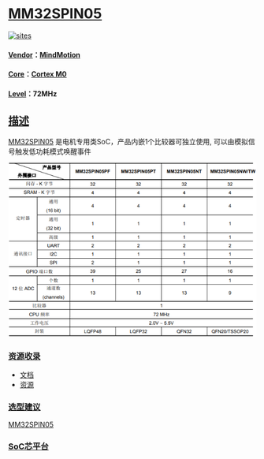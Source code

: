 ﻿# [MM32SPIN05](https://github.com/SoCXin/MM32SPIN05) 

[![sites](http://182.61.61.133/link/resources/SoC.png)](http://SoC.Xin) 

#### [Vendor](https://github.com/SoCXin/Vendor)：[MindMotion](http://www.mm32.com.cn/)
#### [Core](https://github.com/SoCXin/Cortex)：[Cortex M0](https://github.com/SoCXin/CM0) 
#### [Level](https://github.com/SoCXin/Level)：72MHz 

## [描述](https://github.com/SoCXin/MM32SPIN05/wiki) 

[MM32SPIN05](https://github.com/SoCXin/MM32SPIN05) 是电机专用类SoC，产品内嵌1个比较器可独立使用, 可以由模拟信号触发低功耗模式唤醒事件

[![sites](docs/MM32SPIN05.png)](https://github.com/SoCXin/MM32SPIN05) 

### [资源收录](https://github.com/SoCXin/MM32SPIN05)

* [文档](docs/)
* [资源](src/)

### [选型建议](https://github.com/SoCXin)

[MM32SPIN05](https://github.com/SoCXin/MM32SPIN05) 

###  [SoC芯平台](http://SoC.Xin) 
